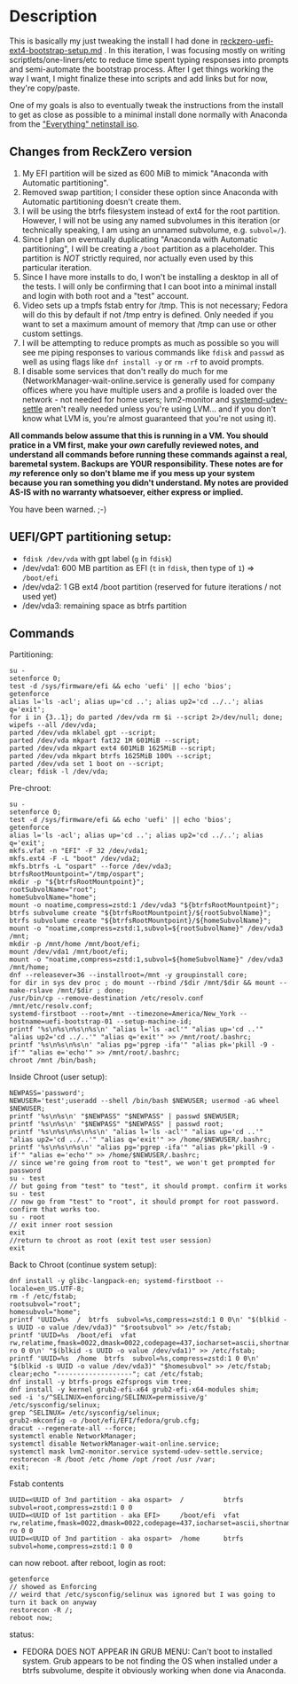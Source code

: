 # Description

This is basically my just tweaking the install I had done in [reckzero-uefi-ext4-bootstrap-setup.md](./reckzero-uefi-ext4-bootstrap-setup.md) . In this iteration, I was focusing mostly on writing scriptlets/one-liners/etc to reduce time spent typing responses into prompts and semi-automate the bootstrap process. After I get things working the way I want, I might finalize these into scripts and add links but for now, they're copy/paste.

One of my goals is also to eventually tweak the instructions from the install to get as close as possible to a minimal install done normally with Anaconda from the ["Everything" netinstall iso](https://alt.fedoraproject.org/).


## Changes from ReckZero version

1. My EFI partition will be sized as 600 MiB to mimick "Anaconda with Automatic partitioning".
2. Removed swap partition; I consider these option since Anaconda with Automatic partitioning doesn't create them.
3. I will be using the btrfs filesystem instead of ext4 for the root partition. However, I will not be using any named subvolumes in this iteration (or technically speaking, I am using an unnamed subvolume, e.g. `subvol=/`).
4. Since I plan on eventually duplicating "Anaconda with Automatic partitioning", I will be creating a `/boot` partition as a placeholder. This partition is *NOT* strictly required, nor actually even used by this particular iteration.
5. Since I have more installs to do, I won't be installing a desktop in all of the tests. I will only be confirming that I can boot into a minimal install and login with both root and a "test" account.
6. Video sets up a tmpfs fstab entry for /tmp. This is not necessary; Fedora will do this by default if not /tmp entry is defined. Only needed if you want to set a maximum amount of memory that /tmp can use or other custom settings.
7. I will be attempting to reduce prompts as much as possible so you will see me piping responses to various commands like `fdisk` and `passwd` as well as using flags like `dnf install -y` or `rm -rf` to avoid prompts.
8. I disable some services that don't really do much for me (NetworkManager-wait-online.service is generally used for company offices where you have multiple users and a profile is loaded over the network - not needed for home users; lvm2-monitor and [systemd-udev-settle](https://askubuntu.com/questions/888010/slow-booting-systemd-udev-settle-service) aren't really needed unless you're using LVM... and if you don't know what LVM is, you're almost guaranteed that you're not using it).


**All commands below assume that this is running in a VM. You should pratice in a VM first, make your *own* carefully reviewed notes, and understand all commands before running these commands against a real, baremetal system. Backups are YOUR responsibility. These notes are for *my* reference only so don't blame me if you mess up your system because you ran something you didn't understand. My notes are provided AS-IS with no warranty whatsoever, either express or implied.**

You have been warned. ;-)


## UEFI/GPT partitioning setup:

* `fdisk /dev/vda` with gpt label (`g` in `fdisk`)
* /dev/vda1: 600 MB partition as EFI (`t` in `fdisk`, then type of `1`) => `/boot/efi`
* /dev/vda2: 1 GB ext4 /boot partition (reserved for future iterations / not used yet)
* /dev/vda3: remaining space as btrfs partition

## Commands

Partitioning:

    su -
    setenforce 0;
    test -d /sys/firmware/efi && echo 'uefi' || echo 'bios';
    getenforce
    alias l='ls -acl'; alias up='cd ..'; alias up2='cd ../..'; alias q='exit';
    for i in {3..1}; do parted /dev/vda rm $i --script 2>/dev/null; done; wipefs --all /dev/vda;
    parted /dev/vda mklabel gpt --script;
    parted /dev/vda mkpart fat32 1M 601MiB --script;
    parted /dev/vda mkpart ext4 601MiB 1625MiB --script;
    parted /dev/vda mkpart btrfs 1625MiB 100% --script;
    parted /dev/vda set 1 boot on --script;
    clear; fdisk -l /dev/vda;


Pre-chroot:

    su -
    setenforce 0;
    test -d /sys/firmware/efi && echo 'uefi' || echo 'bios';
    getenforce
    alias l='ls -acl'; alias up='cd ..'; alias up2='cd ../..'; alias q='exit';
    mkfs.vfat -n "EFI" -F 32 /dev/vda1;
    mkfs.ext4 -F -L "boot" /dev/vda2;
    mkfs.btrfs -L "ospart" --force /dev/vda3;
    btrfsRootMountpoint="/tmp/ospart";
    mkdir -p "${btrfsRootMountpoint}";
    rootSubvolName="root";
    homeSubvolName="home";
    mount -o noatime,compress=zstd:1 /dev/vda3 "${btrfsRootMountpoint}";
    btrfs subvolume create "${btrfsRootMountpoint}/${rootSubvolName}";
    btrfs subvolume create "${btrfsRootMountpoint}/${homeSubvolName}";
    mount -o "noatime,compress=zstd:1,subvol=${rootSubvolName}" /dev/vda3 /mnt;
    mkdir -p /mnt/home /mnt/boot/efi;
    mount /dev/vda1 /mnt/boot/efi;
    mount -o "noatime,compress=zstd:1,subvol=${homeSubvolName}" /dev/vda3 /mnt/home;
    dnf --releasever=36 --installroot=/mnt -y groupinstall core;
    for dir in sys dev proc ; do mount --rbind /$dir /mnt/$dir && mount --make-rslave /mnt/$dir ; done;
    /usr/bin/cp --remove-destination /etc/resolv.conf /mnt/etc/resolv.conf;
    systemd-firstboot --root=/mnt --timezone=America/New_York --hostname=uefi-bootstrap-01 --setup-machine-id;
    printf '%s\n%s\n%s\n%s\n' "alias l='ls -acl'" "alias up='cd ..'" "alias up2='cd ../..'" "alias q='exit'" >> /mnt/root/.bashrc;
    printf '%s\n%s\n%s\n' "alias pg='pgrep -ifa'" "alias pk='pkill -9 -if'" "alias e='echo'" >> /mnt/root/.bashrc;
    chroot /mnt /bin/bash;

Inside Chroot (user setup):

    NEWPASS='password';
    NEWUSER='test';useradd --shell /bin/bash $NEWUSER; usermod -aG wheel $NEWUSER;
    printf '%s\n%s\n' "$NEWPASS" "$NEWPASS" | passwd $NEWUSER;
    printf '%s\n%s\n' "$NEWPASS" "$NEWPASS" | passwd root;
    printf '%s\n%s\n%s\n%s\n' "alias l='ls -acl'" "alias up='cd ..'" "alias up2='cd ../..'" "alias q='exit'" >> /home/$NEWUSER/.bashrc;
    printf '%s\n%s\n%s\n' "alias pg='pgrep -ifa'" "alias pk='pkill -9 -if'" "alias e='echo'" >> /home/$NEWUSER/.bashrc;
    // since we're going from root to "test", we won't get prompted for password
    su - test
    // but going from "test" to "test", it should prompt. confirm it works
    su - test
	// now go from "test" to "root", it should prompt for root password. confirm that works too.
    su - root
    // exit inner root session
    exit
    //return to chroot as root (exit test user session)
    exit

Back to Chroot (continue system setup):

    dnf install -y glibc-langpack-en; systemd-firstboot --locale=en_US.UTF-8;
    rm -f /etc/fstab;
    rootsubvol="root";
    homesubvol="home";
    printf 'UUID=%s  /  btrfs  subvol=%s,compress=zstd:1 0 0\n' "$(blkid -s UUID -o value /dev/vda3)" "$rootsubvol" >> /etc/fstab;
    printf 'UUID=%s  /boot/efi  vfat rw,relatime,fmask=0022,dmask=0022,codepage=437,iocharset=ascii,shortname=mixed,errors=remount-ro 0 0\n' "$(blkid -s UUID -o value /dev/vda1)" >> /etc/fstab;
    printf 'UUID=%s  /home  btrfs  subvol=%s,compress=zstd:1 0 0\n' "$(blkid -s UUID -o value /dev/vda3)" "$homesubvol" >> /etc/fstab;
    clear;echo "-------------------"; cat /etc/fstab;
    dnf install -y btrfs-progs e2fsprogs vim tree;
    dnf install -y kernel grub2-efi-x64 grub2-efi-x64-modules shim;
    sed -i 's/^SELINUX=enforcing/SELINUX=permissive/g' /etc/sysconfig/selinux;
    grep ^SELINUX= /etc/sysconfig/selinux;
    grub2-mkconfig -o /boot/efi/EFI/fedora/grub.cfg;
    dracut --regenerate-all --force;
    systemctl enable NetworkManager;
    systemctl disable NetworkManager-wait-online.service;
    systemctl mask lvm2-monitor.service systemd-udev-settle.service;
    restorecon -R /boot /etc /home /opt /root /usr /var;
    exit;

Fstab contents


    UUID=<UUID of 3nd partition - aka ospart>  /          btrfs  subvol=root,compress=zstd:1 0 0
    UUID=<UUID of 1st partition - aka EFI>     /boot/efi  vfat rw,relatime,fmask=0022,dmask=0022,codepage=437,iocharset=ascii,shortname=mixed,errors=remount-ro 0 0
    UUID=<UUID of 3nd partition - aka ospart>  /home      btrfs  subvol=home,compress=zstd:1 0 0


can now reboot. after reboot, login as root:

    getenforce
    // showed as Enforcing
    // weird that /etc/sysconfig/selinux was ignored but I was going to turn it back on anyway
    restorecon -R /;
    reboot now;

status:

* FEDORA DOES NOT APPEAR IN GRUB MENU: Can't boot to installed system. Grub appears to be not finding the OS when installed under a btrfs subvolume, despite it obviously working when done via Anaconda.


